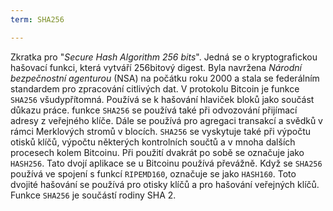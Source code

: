 ```yaml
---
term: SHA256

---
```

Zkratka pro "*Secure Hash Algorithm 256 bits*". Jedná se o kryptografickou hašovací funkci, která vytváří 256bitový digest. Byla navržena *Národní bezpečnostní agenturou* (NSA) na počátku roku 2000 a stala se federálním standardem pro zpracování citlivých dat. V protokolu Bitcoin je funkce `SHA256` všudypřítomná. Používá se k hašování hlaviček bloků jako součást důkazu práce. funkce `SHA256` se používá také při odvozování přijímací adresy z veřejného klíče. Dále se používá pro agregaci transakcí a svědků v rámci Merklových stromů v blocích. `SHA256` se vyskytuje také při výpočtu otisků klíčů, výpočtu některých kontrolních součtů a v mnoha dalších procesech kolem Bitcoinu. Při použití dvakrát po sobě se označuje jako `HASH256`. Tato dvojí aplikace se u Bitcoinu používá převážně. Když se `SHA256` používá ve spojení s funkcí `RIPEMD160`, označuje se jako `HASH160`. Toto dvojité hašování se používá pro otisky klíčů a pro hašování veřejných klíčů. Funkce `SHA256` je součástí rodiny SHA 2.
